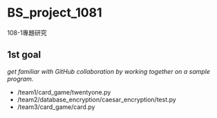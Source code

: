 # BS_project_1081
 108-1專題研究
 
## 1st goal #
_get familiar with GitHub collaboration by working together on a sample program._
- /team1/card_game/twentyone.py
- /team2/database_encryption/caesar_encryption/test.py
- /team3/card_game/card.py
